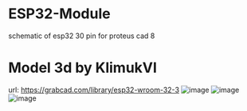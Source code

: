 # ESP32-Module
schematic of esp32 30 pin for proteus cad 8

# Model 3d by KlimukVI
url: https://grabcad.com/library/esp32-wroom-32-3
![image](https://github.com/user-attachments/assets/5eace1f7-518a-42e0-9a08-1a806da4a877)
![image](https://github.com/user-attachments/assets/a8739e80-1321-4ad1-a5be-899ec2cca89c)
![image](https://github.com/user-attachments/assets/2cb48a65-8c8d-4404-bf17-fddc80711cbc)
